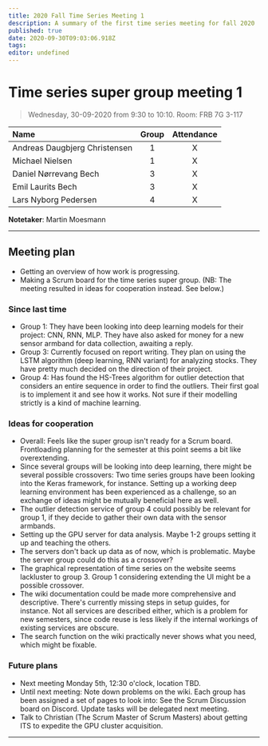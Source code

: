 ```yaml
---
title: 2020 Fall Time Series Meeting 1
description: A summary of the first time series meeting for fall 2020
published: true
date: 2020-09-30T09:03:06.918Z
tags: 
editor: undefined
---
```


# Time series super group meeting 1
> Wednesday, 30-09-2020 from 9:30 to 10:10. Room: FRB 7G 3-117

| Name                             | Group | Attendance |
| :-------                         | :---: | :--------: |
| Andreas Daugbjerg Christensen    |   1   |     X      |
| Michael Nielsen                  |   1   |     X      |
| Daniel Nørrevang Bech            |   3   |     X      |
| Emil Laurits Bech                |   3   |     X      |
| Lars Nyborg Pedersen             |   4   |     X      |


**Notetaker**: Martin Moesmann

****


## Meeting plan
- Getting an overview of how work is progressing.
- Making a Scrum board for the time series super group. (NB: The meeting resulted in ideas for cooperation instead. See below.)


### Since last time
- Group 1: They have been looking into deep learning models for their project: CNN, RNN, MLP. They have also asked for money for a new sensor armband for data collection, awaiting a reply.
- Group 3: Currently focused on report writing. They plan on using the LSTM algorithm (deep learning, RNN variant) for analyzing stocks. They have pretty much decided on the direction of their project.
- Group 4: Has found the HS-Trees algorithm for outlier detection that considers an entire sequence in order to find the outliers. Their first goal is to implement it and see how it works. Not sure if their modelling strictly is a kind of machine learning.


### Ideas for cooperation
- Overall: Feels like the super group isn't ready for a Scrum board. Frontloading planning for the semester at this point seems a bit like overextending. 
- Since several groups will be looking into deep learning, there might be several possible crossovers: Two time series groups have been looking into the Keras framework, for instance. Setting up a working deep learning environment has been experienced as a challenge, so an exchange of ideas might be mutually beneficial here as well.
- The outlier detection service of group 4 could possibly be relevant for group 1, if they decide to gather their own data with the sensor armbands.
- Setting up the GPU server for data analysis. Maybe 1-2 groups setting it up and teaching the others.
- The servers don't back up data as of now, which is problematic. Maybe the server group could do this as a crossover? 
- The graphical representation of time series on the website seems lackluster to group 3. Group 1 considering extending the UI might be a possible crossover.
- The wiki documentation could be made more comprehensive and descriptive. There's currently missing steps in setup guides, for instance. Not all services are described either, which is a problem for new semesters, since code reuse is less likely if the internal workings of existing services are obscure.
- The search function on the wiki practically never shows what you need, which might be fixable.
    

### Future plans
- Next meeting Monday 5th, 12:30 o'clock, location TBD.
- Until next meeting: Note down problems on the wiki. Each group has been assigned a set of pages to look into: See the Scrum Discussion board on Discord. Update tasks will be delegated next meeting. 
- Talk to Christian (The Scrum Master of Scrum Masters) about getting ITS to expedite the GPU cluster acquisition.   


****
